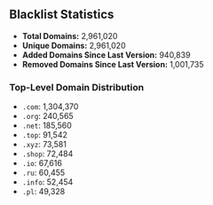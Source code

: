 ## Blacklist Statistics

- **Total Domains:** 2,961,020
- **Unique Domains:** 2,961,020
- **Added Domains Since Last Version:** 940,839
- **Removed Domains Since Last Version:** 1,001,735

### Top-Level Domain Distribution

-  `.com`: 1,304,370
-  `.org`: 240,565
-  `.net`: 185,560
-  `.top`: 91,542
-  `.xyz`: 73,581
-  `.shop`: 72,484
-  `.io`: 67,616
-  `.ru`: 60,455
-  `.info`: 52,454
-  `.pl`: 49,328
